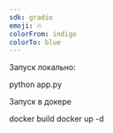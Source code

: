 ```yaml
---
sdk: gradio
emoji: 🔥
colorFrom: indigo
colorTo: blue
---
```

Запуск локально:

python app.py

Запуск в докере

docker build
docker up -d